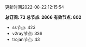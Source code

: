 更新时间2022-08-22 12:15:54

**总订阅: 73**
**总节点: 2866**
**有效节点: 802**
- ss节点: 423
- v2ray节点: 336
- trojan节点: 43
